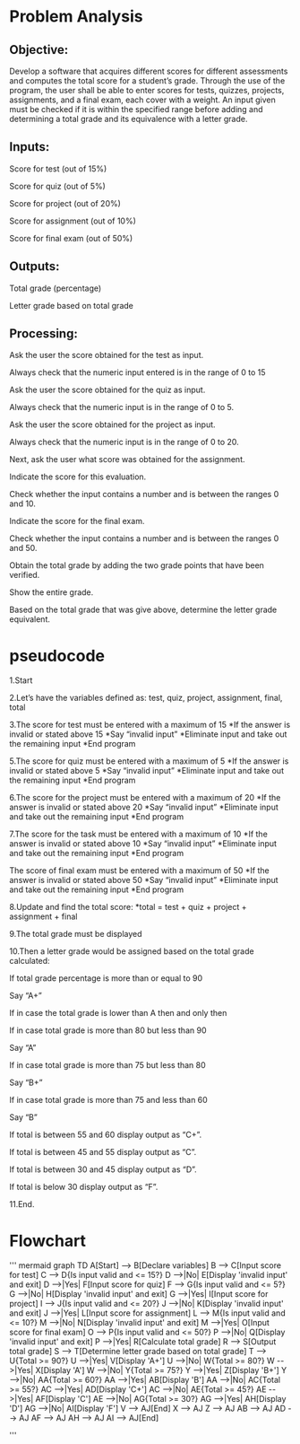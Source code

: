 # Problem Analysis

## Objective: 
Develop a software that acquires different scores for different assessments and computes the total score for a student’s grade. Through the use of the program, the user shall be able to enter scores for tests, quizzes, projects, assignments, and a final exam, each cover with a weight. An input given must be checked if it is within the specified range before adding and determining a total grade and its equivalence with a letter grade. 

## Inputs: 

Score for test (out of 15%) 

Score for quiz (out of 5%) 

Score for project (out of 20%) 

Score for assignment (out of 10%) 

Score for final exam (out of 50%) 

## Outputs: 

Total grade (percentage) 

Letter grade based on total grade

## Processing: 

Ask the user the score obtained for the test as input.

Always check that the numeric input entered is in the range of 0 to 15

Ask the user the score obtained for the quiz as input. 

Always check that the numeric input is in the range of 0 to 5. 

Ask the user the score obtained for the project as input. 

Always check that the numeric input is in the range of 0 to 20. 

Next, ask the user what score was obtained for the assignment.

Indicate the score for this evaluation. 

Check whether the input contains a number and is between the ranges 0 and 10. 

Indicate the score for the final exam. 

Check whether the input contains a number and is between the ranges 0 and 50. 

Obtain the total grade by adding the two grade points that have been verified. 

Show the entire grade. 

Based on the total grade that was give above, determine the letter grade equivalent.
# pseudocode
1.Start

2.Let’s have the variables defined as: test, quiz, project, assignment, final, total

3.The score for test must be entered with a maximum of 15 
   *If the answer is invalid or stated above 15
   *Say “invalid input”
   *Eliminate input and take out the remaining input
   *End program

5.The score for quiz must be entered with a maximum of 5 
 *If the answer is invalid or stated above 5
 *Say “invalid input”
 *Eliminate input and take out the remaining input
 *End program

6.The score for the project must be entered with a maximum of 20 
 *If the answer is invalid or stated above 20
 *Say “invalid input”
 *Eliminate input and take out the remaining input
 *End program

7.The score for the task must be entered with a maximum of 10
 *If the answer is invalid or stated above 10
 *Say “invalid input”
 *Eliminate input and take out the remaining input
 *End program

The score of final exam must be entered with a maximum of 50
 *If the answer is invalid or stated above 50
 *Say “invalid input”
 *Eliminate input and take out the remaining input
 *End program

8.Update and find the total score:
 *total = test + quiz + project + assignment + final

9.The total grade must be displayed

10.Then a letter grade would be assigned based on the total grade calculated:

If total grade percentage is more than or equal to 90

Say “A+”

If in case the total grade is lower than A then and only then

If in case total grade is more than 80 but less than 90

Say “A”

If in case total grade is more than 75 but less than 80

Say “B+”

If in case total grade is more than 75 and less than 60

Say “B”

If total is between 55 and 60 display output as “C+”. 

If total is between 45 and 55 display output as “C”. 

If total is between 30 and 45 display output as “D”. 

If total is below 30 display output as “F”. 

11.End.
# Flowchart
''' mermaid
graph TD
    A[Start] --> B[Declare variables]
    B --> C[Input score for test]
    C --> D{Is input valid and <= 15?}
    D -->|No| E[Display 'invalid input' and exit]
    D -->|Yes| F[Input score for quiz]
    F --> G{Is input valid and <= 5?}
    G -->|No| H[Display 'invalid input' and exit]
    G -->|Yes| I[Input score for project]
    I --> J{Is input valid and <= 20?}
    J -->|No| K[Display 'invalid input' and exit]
    J -->|Yes| L[Input score for assignment]
    L --> M{Is input valid and <= 10?}
    M -->|No| N[Display 'invalid input' and exit]
    M -->|Yes| O[Input score for final exam]
    O --> P{Is input valid and <= 50?}
    P -->|No| Q[Display 'invalid input' and exit]
    P -->|Yes| R[Calculate total grade]
    R --> S[Output total grade]
    S --> T[Determine letter grade based on total grade]
    T --> U{Total >= 90?}
    U -->|Yes| V[Display 'A+']
    U -->|No| W{Total >= 80?}
    W -->|Yes| X[Display 'A']
    W -->|No| Y{Total >= 75?}
    Y -->|Yes| Z[Display 'B+']
    Y -->|No| AA{Total >= 60?}
    AA -->|Yes| AB[Display 'B']
    AA -->|No| AC{Total >= 55?}
    AC -->|Yes| AD[Display 'C+']
    AC -->|No| AE{Total >= 45?}
    AE -->|Yes| AF[Display 'C']
    AE -->|No| AG{Total >= 30?}
    AG -->|Yes| AH[Display 'D']
    AG -->|No| AI[Display 'F']
    V --> AJ[End]
    X --> AJ
    Z --> AJ
    AB --> AJ
    AD --> AJ
    AF --> AJ
    AH --> AJ
    AI --> AJ[End]
    
'''



